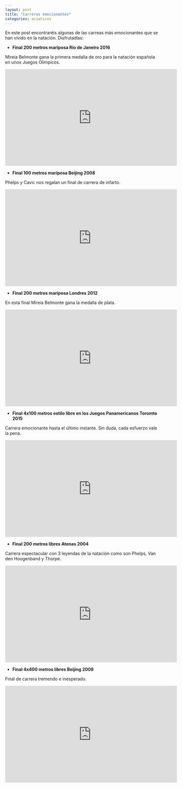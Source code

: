 ```yaml
---
layout: post
title: "Carreras emocionantes"
categories: acuaticos
---
```


En este post encontraréis algunas de las carreas más emocionantes que se han vivido en la natación. Disfrutadlas:

* **Final 200 metros mariposa Río de Janeiro 2016**

Mireia Belmonte gana la primera medalla de oro para la natación española en unos Juegos Olímpicos.

<iframe width="560" height="315" src="https://www.youtube.com/embed/IJGs5UPFQvc" title="YouTube video player" frameborder="0" allow="accelerometer; autoplay; clipboard-write; encrypted-media; gyroscope; picture-in-picture" allowfullscreen></iframe>

* **Final 100 metros mariposa Beijing 2008**

Phelps y Cavic nos regalan un final de carrera de infarto.

<iframe width="560" height="315" src="https://www.youtube.com/embed/urbvFAAwM2M" title="YouTube video player" frameborder="0" allow="accelerometer; autoplay; clipboard-write; encrypted-media; gyroscope; picture-in-picture" allowfullscreen></iframe>

* **Final 200 metros mariposa Londres 2012**

En esta final Mireia Belmonte gana la medalla de plata.

<iframe width="560" height="315" src="https://www.youtube.com/embed/njPOGLxanBw" title="YouTube video player" frameborder="0" allow="accelerometer; autoplay; clipboard-write; encrypted-media; gyroscope; picture-in-picture" allowfullscreen></iframe>

* **Final 4x100 metros estilo libre en los Juegos Panamericanos Toromto 2015**

Carrera emocionante hasta el último instante. Sin duda, cada esfuerzo vale la pena.

<iframe width="560" height="315" src="https://www.youtube.com/embed/oUfTPCoM-Ms" title="YouTube video player" frameborder="0" allow="accelerometer; autoplay; clipboard-write; encrypted-media; gyroscope; picture-in-picture" allowfullscreen></iframe>

* **Final 200 metros libres Atenas 2004**

Carrera espectacular con 3 leyendas de la natación como son Phelps, Van den Hoogenband y Thorpe.

<iframe width="560" height="315" src="https://www.youtube.com/embed/uOCyvdyLTbk" title="YouTube video player" frameborder="0" allow="accelerometer; autoplay; clipboard-write; encrypted-media; gyroscope; picture-in-picture" allowfullscreen></iframe>

* **Final 4x400 metros libres Beijing 2008**

Final de carrera tremendo e inesperado.

<iframe width="560" height="315" src="https://www.youtube.com/embed/SsfX1_psc6o" title="YouTube video player" frameborder="0" allow="accelerometer; autoplay; clipboard-write; encrypted-media; gyroscope; picture-in-picture" allowfullscreen></iframe>


